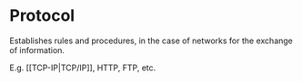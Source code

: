 # Protocol
Establishes rules and procedures, in the case of networks for the exchange of information.

E.g. [[TCP-IP|TCP/IP]], HTTP, FTP, etc.
